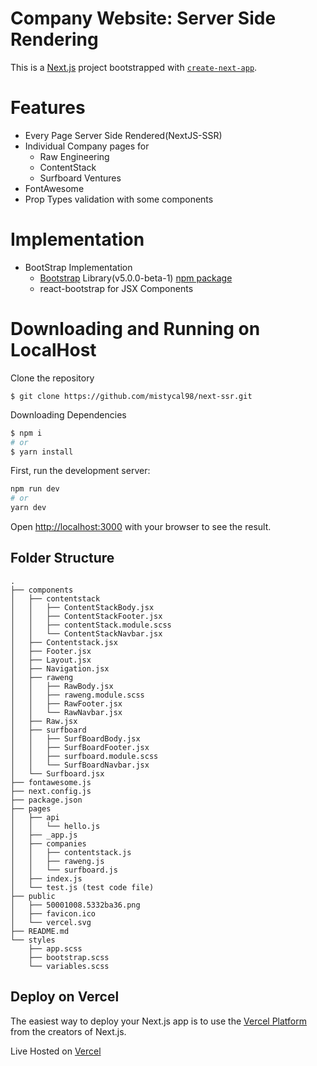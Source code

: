 # Company Website: Server Side Rendering

This is a [Next.js](https://nextjs.org/) project bootstrapped with [`create-next-app`](https://github.com/vercel/next.js/tree/canary/packages/create-next-app).

# Features

- Every Page Server Side Rendered(NextJS-SSR)
- Individual Company pages for
  - Raw Engineering
  - ContentStack
  - Surfboard Ventures
- FontAwesome
- Prop Types validation with some components

# Implementation

- BootStrap Implementation
  - [Bootstrap](https://getbootstrap.com/) Library(v5.0.0-beta-1) [npm package](https://www.npmjs.com/package/bootstrap)
  - react-bootstrap for JSX Components

# Downloading and Running on LocalHost

Clone the repository

```
$ git clone https://github.com/mistycal98/next-ssr.git
```

Downloading Dependencies

```bash
$ npm i
# or
$ yarn install
```

First, run the development server:

```bash
npm run dev
# or
yarn dev
```

Open [http://localhost:3000](http://localhost:3000) with your browser to see the result.

## Folder Structure

```
.
├── components
│   ├── contentstack
│   │   ├── ContentStackBody.jsx
│   │   ├── ContentStackFooter.jsx
│   │   ├── contentStack.module.scss
│   │   └── ContentStackNavbar.jsx
│   ├── Contentstack.jsx
│   ├── Footer.jsx
│   ├── Layout.jsx
│   ├── Navigation.jsx
│   ├── raweng
│   │   ├── RawBody.jsx
│   │   ├── raweng.module.scss
│   │   ├── RawFooter.jsx
│   │   └── RawNavbar.jsx
│   ├── Raw.jsx
│   ├── surfboard
│   │   ├── SurfBoardBody.jsx
│   │   ├── SurfBoardFooter.jsx
│   │   ├── surfboard.module.scss
│   │   └── SurfBoardNavbar.jsx
│   └── Surfboard.jsx
├── fontawesome.js
├── next.config.js
├── package.json
├── pages
│   ├── api
│   │   └── hello.js
│   ├── _app.js
│   ├── companies
│   │   ├── contentstack.js
│   │   ├── raweng.js
│   │   └── surfboard.js
│   ├── index.js
│   └── test.js (test code file)
├── public
│   ├── 50001008.5332ba36.png
│   ├── favicon.ico
│   └── vercel.svg
├── README.md
└── styles
    ├── app.scss
    ├── bootstrap.scss
    └── variables.scss

```

## Deploy on Vercel

The easiest way to deploy your Next.js app is to use the [Vercel Platform](https://vercel.com/import?utm_medium=default-template&filter=next.js&utm_source=create-next-app&utm_campaign=create-next-app-readme) from the creators of Next.js.

Live Hosted on [Vercel](https://next-ssr.mistycal98.vercel.app/)
